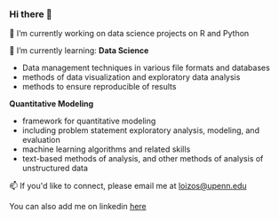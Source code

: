 ### Hi there 👋
🔭 I’m currently working on data science projects on R and Python

🌱 I’m currently learning: **Data Science** 
-  Data management techniques in various file formats and databases
-  methods of data visualization and exploratory data analysis 
-  methods to ensure reproducible of results

**Quantitative Modeling** 
- framework for quantitative modeling
- including problem statement exploratory analysis, modeling, and evaluation
- machine learning algorithms and related skills
- text-based methods of analysis, and other methods of analysis of unstructured data

📫  If you'd like to connect, please email me at loizos@upenn.edu 

You can also add me on linkedin [here](https://www.linkedin.com/in/loizoskon/)

<!--
**LoizosKo/loizosko** is a ✨ _special_ ✨ repository because its `README.md` (this file) appears on your GitHub profile.

Here are some ideas to get you started:

- 🔭 I’m currently working on ...
- 🌱 I’m currently learning ...
- 👯 I’m looking to collaborate on ...
- 🤔 I’m looking for help with ...
- 💬 Ask me about ...
- 📫 How to reach me: ...
- 😄 Pronouns: ...
- ⚡ Fun fact: ...
-->
